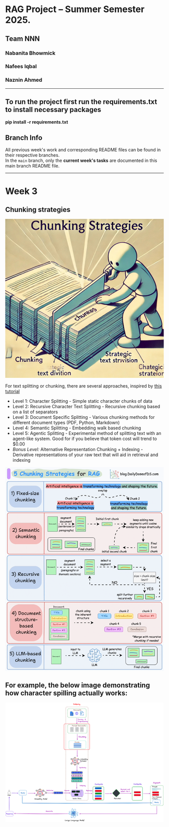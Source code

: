 # RAG Project – Summer Semester 2025. 
## Team NNN
### Nabanita Bhowmick
### Nafees Iqbal
### Naznin Ahmed

---

## To run the project first run the requirements.txt to install necessary packages
**pip install -r requirements.txt**

## Branch Info

All previous week's work and corresponding README files can be found in their respective branches.  
In the `main` branch, only the **current week's tasks** are documented in this main branch README file.

---

# Week 3


## Chunking strategies

![Chunking strategies diagram 1](https://github.com/nafees-iqbal/NLProc-Proj-M-SS25/blob/main/images/1_VhFr2tr_FbTjzNyNv5DjWw.png?raw=true)

For text splitting or chunking, there are several approaches, inspired by  [this tutorial](https://github.com/FullStackRetrieval-com/RetrievalTutorials/blob/main/tutorials/LevelsOfTextSplitting/5_Levels_Of_Text_Splitting.ipynb)

- Level 1: Character Splitting - Simple static character chunks of data
- Level 2: Recursive Character Text Splitting - Recursive chunking based on a list of separators
- Level 3: Document Specific Splitting - Various chunking methods for different document types (PDF, Python, Markdown)
- Level 4: Semantic Splitting - Embedding walk based chunking
- Level 5: Agentic Splitting - Experimental method of splitting text with an agent-like system. Good for if you believe that token cost will trend to $0.00
- *Bonus Level:* Alternative Representation Chunking + Indexing - Derivative representations of your raw text that will aid in retrieval and indexing

![Chunking strategies diagram](https://github.com/nafees-iqbal/NLProc-Proj-M-SS25/blob/main/images/92c70184-ba0f-4877-9a55-e4add0e311ad_870x1116.gif?raw=true)

## For example, the below image demonstrating how character spilling actually works:

![Chunking strategies diagram](https://github.com/nafees-iqbal/NLProc-Proj-M-SS25/blob/main/images/1_sBEoJ2xomZl77X6wUmdOlw.png?raw=true)
